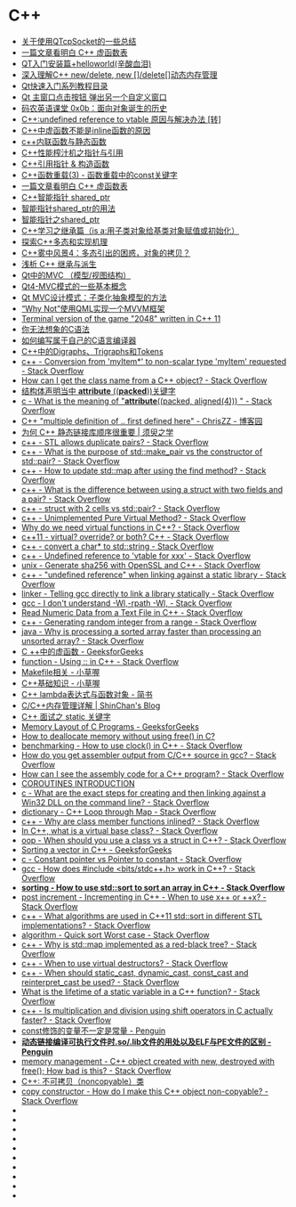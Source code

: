 # C++
*   [关于使用QTcpSocket的一些总结](https://blog.csdn.net/u011125673/article/details/50474491)
*   [一篇文章看明白 C++ 虚函数表](http://www.jizhuomi.com/software/718.html)
*   [QT入门安装篇+helloworld(辛酸血泪)](https://blog.csdn.net/qq_37059483/article/details/77800592)
*   [深入理解C++ new/delete, new []/delete[]动态内存管理](http://www.cnblogs.com/tp-16b/p/8684298.html)
*   [Qt快速入门系列教程目录](http://www.qter.org/portal.php?mod=view&aid=26)
*   [Qt 主窗口点击按钮 弹出另一个自定义窗口](https://blog.csdn.net/coldplayplay/article/details/78566151)
*   [码农英语课堂 0x0b：面向对象诞生的历史](https://mp.weixin.qq.com/s/xvhhGgpsxBV_ho7i1STkCg)
*   [C++:undefined reference to vtable 原因与解决办法 [转]](https://blog.csdn.net/ai2000ai/article/details/47317863)
*   [C++中虚函数不能是inline函数的原因](https://blog.csdn.net/flydreamforever/article/details/61429140)
*   [c++内联函数与静态函数](https://www.cnblogs.com/dongzhuangdian/p/5080873.html)
*   [C++性能榨汁机之指针与引用](http://irootlee.com/juicer_pointer_reference/)
*   [C++引用指针 & 构造函数](http://www.cnblogs.com/tp-16b/p/8619813.html)
*   [C++函数重载(3) - 函数重载中的const关键字](https://blog.csdn.net/shltsh/article/details/45939977)
*   [一篇文章看明白 C++ 虚函数表](http://www.jizhuomi.com/software/718.html)
*   [C++智能指针 shared_ptr](https://www.cnblogs.com/diysoul/p/5930361.html)
*   [智能指针shared_ptr的用法](https://www.cnblogs.com/jiayayao/archive/2016/12/03/6128877.html)
*   [智能指针之shared_ptr](https://blog.csdn.net/qq_33452263/article/details/79062426)
*   [C++学习之继承篇（is a:用子类对象给基类对象赋值或初始化）](https://blog.csdn.net/hudfang/article/details/50544371)
*   [探索C++多态和实现机理](http://www.cnblogs.com/tp-16b/p/8904581.html)
*   [C++雾中风景4：多态引出的困惑，对象的拷贝？](http://www.cnblogs.com/happenlee/p/8037391.html)
*   [浅析 C++ 继承与派生](http://blog.jobbole.com/108510/)
*   [Qt中的MVC （模型/视图结构）](https://blog.csdn.net/rl529014/article/details/52072380)
*   [Qt4-MVC模式的一些基本概念](https://www.adamfei.com/qt4-mvc-1-some-basic-concepts-of-mvc-pattern/)
*   [Qt MVC设计模式：子类化抽象模型的方法](https://blog.csdn.net/qq_19672579/article/details/47042395)
*   [“Why Not”使用QML实现一个MVVM框架](http://www.qtcn.org/bbs/read-htm-tid-62886.html)
*   [Terminal version of the game "2048" written in C++ 11](https://github.com/plibither8/2048.cpp?utm_source=tuicool&utm_medium=referral)
*   [你无法想象的C语法](http://tchen.me/posts/2013-07-18-c-grammar-you-cannot-imagine.html?utm_source=tuicool&utm_medium=referral)
*   [如何编写属于自己的C语言编译器](http://www.4hou.com/technology/9124.html)
*   [C++中的Digraphs、Trigraphs和Tokens](https://lrita.github.io/2018/09/29/digraphs-trigraphs-and-tokens-in-cpp/)
*   [c++ - Conversion from 'myItem*' to non-scalar type 'myItem' requested - Stack Overflow](https://stackoverflow.com/questions/3919850/conversion-from-myitem-to-non-scalar-type-myitem-requested)
*   [How can I get the class name from a C++ object? - Stack Overflow](https://stackoverflow.com/questions/3649278/how-can-i-get-the-class-name-from-a-c-object)
*   [结构体声明当中 __attribute__ ((__packed__))关键字](https://blog.csdn.net/wuxing26jiayou/article/details/79609025)
*   [c - What is the meaning of "__attribute__((packed, aligned(4))) " - Stack Overflow](https://stackoverflow.com/questions/11770451/what-is-the-meaning-of-attribute-packed-aligned4)
*   [C++ "multiple definition of .. first defined here" - ChrisZZ - 博客园](https://www.cnblogs.com/zjutzz/p/4018816.html)
*   [为何 C++ 静态链接库顺序很重要 | 须臾之学](https://blog.xizhibei.me/2019/02/24/why-library-order-matters-in-cpp-static-linking/)
*   [c++ - STL <map> allows duplicate pairs? - Stack Overflow](https://stackoverflow.com/questions/10732074/stl-map-allows-duplicate-pairs)
*   [c++ - What is the purpose of std::make_pair vs the constructor of std::pair? - Stack Overflow](https://stackoverflow.com/questions/9270563/what-is-the-purpose-of-stdmake-pair-vs-the-constructor-of-stdpair)
*   [c++ - How to update std::map after using the find method? - Stack Overflow](https://stackoverflow.com/questions/4527686/how-to-update-stdmap-after-using-the-find-method)
*   [c++ - What is the difference between using a struct with two fields and a pair? - Stack Overflow](https://stackoverflow.com/questions/2236182/what-is-the-difference-between-using-a-struct-with-two-fields-and-a-pair)
*   [c++ - struct with 2 cells vs std::pair? - Stack Overflow](https://stackoverflow.com/questions/3607352/struct-with-2-cells-vs-stdpair)
*   [c++ - Unimplemented Pure Virtual Method? - Stack Overflow](https://stackoverflow.com/questions/15777056/unimplemented-pure-virtual-method)
*   [Why do we need virtual functions in C++? - Stack Overflow](https://stackoverflow.com/questions/2391679/why-do-we-need-virtual-functions-in-c)
*   [c++11 - virtual? override? or both? C++ - Stack Overflow](https://stackoverflow.com/questions/39932391/virtual-override-or-both-c)
*   [c++ - convert a char* to std::string - Stack Overflow](https://stackoverflow.com/questions/1195675/convert-a-char-to-stdstring)
*   [c++ - Undefined reference to 'vtable for xxx' - Stack Overflow](https://stackoverflow.com/questions/7665190/undefined-reference-to-vtable-for-xxx)
*   [unix - Generate sha256 with OpenSSL and C++ - Stack Overflow](https://stackoverflow.com/questions/2262386/generate-sha256-with-openssl-and-c)
*   [c++ - "undefined reference" when linking against a static library - Stack Overflow](https://stackoverflow.com/questions/4623364/undefined-reference-when-linking-against-a-static-library)
*   [linker - Telling gcc directly to link a library statically - Stack Overflow](https://stackoverflow.com/questions/6578484/telling-gcc-directly-to-link-a-library-statically)
*   [gcc - I don't understand -Wl,-rpath -Wl, - Stack Overflow](https://stackoverflow.com/questions/6562403/i-dont-understand-wl-rpath-wl)
*   [Read Numeric Data from a Text File in C++ - Stack Overflow](https://stackoverflow.com/questions/14516915/read-numeric-data-from-a-text-file-in-c)
*   [c++ - Generating random integer from a range - Stack Overflow](https://stackoverflow.com/questions/5008804/generating-random-integer-from-a-range)
*   [java - Why is processing a sorted array faster than processing an unsorted array? - Stack Overflow](https://stackoverflow.com/questions/11227809/why-is-processing-a-sorted-array-faster-than-processing-an-unsorted-array)
*   [C ++中的虚函数 - GeeksforGeeks](https://www.geeksforgeeks.org/virtual-function-cpp/)
*   [function - Using :: in C++ - Stack Overflow](https://stackoverflow.com/questions/15649580/using-in-c)
*   [Makefile相关 - 小草喔](https://chsmy.github.io/2019/05/19/technology/Makefile%E7%9B%B8%E5%85%B3/)
*   [C++基础知识 - 小草喔](https://chsmy.github.io/2019/05/19/technology/C-%E5%9F%BA%E7%A1%80%E7%9F%A5%E8%AF%86/)
*   [C++ lambda表达式与函数对象 - 简书](https://www.jianshu.com/p/d686ad9de817)
*   [C/C++内存管理详解 | ShinChan's Blog](https://chenqx.github.io/2014/09/25/Cpp-Memory-Management/)
*   [C++ 面试之 static 关键字](https://riccoqu.github.io/2019/02/23/C++%20%E9%9D%A2%E8%AF%95%E4%B9%8B%20static%20%E5%85%B3%E9%94%AE%E5%AD%97/)
*   [Memory Layout of C Programs - GeeksforGeeks](https://www.geeksforgeeks.org/memory-layout-of-c-program/)
*   [How to deallocate memory without using free() in C?](https://www.geeksforgeeks.org/how-to-deallocate-memory-without-using-free-in-c/)
*   [benchmarking - How to use clock() in C++ - Stack Overflow](https://stackoverflow.com/questions/3220477/how-to-use-clock-in-c)
*   [How do you get assembler output from C/C++ source in gcc? - Stack Overflow](https://stackoverflow.com/questions/137038/how-do-you-get-assembler-output-from-c-c-source-in-gcc)
*   [How can I see the assembly code for a C++ program? - Stack Overflow](https://stackoverflow.com/questions/840321/how-can-i-see-the-assembly-code-for-a-c-program)
*   [COROUTINES INTRODUCTION](https://blog.panicsoftware.com/coroutines-introduction/)
*   [c - What are the exact steps for creating and then linking against a Win32 DLL on the command line? - Stack Overflow](https://stackoverflow.com/questions/9036859/what-are-the-exact-steps-for-creating-and-then-linking-against-a-win32-dll-on-th)
*   [dictionary - C++ Loop through Map - Stack Overflow](https://stackoverflow.com/questions/26281979/c-loop-through-map)
*   [c++ - Why are class member functions inlined? - Stack Overflow](https://stackoverflow.com/questions/9734175/why-are-class-member-functions-inlined)
*   [In C++, what is a virtual base class? - Stack Overflow](https://stackoverflow.com/questions/21558/in-c-what-is-a-virtual-base-class)
*   [oop - When should you use a class vs a struct in C++? - Stack Overflow](https://stackoverflow.com/questions/54585/when-should-you-use-a-class-vs-a-struct-in-c)
*   [Sorting a vector in C++ - GeeksforGeeks](https://www.geeksforgeeks.org/sorting-a-vector-in-c/)
*   [c - Constant pointer vs Pointer to constant - Stack Overflow](https://stackoverflow.com/questions/21476869/constant-pointer-vs-pointer-to-constant)
*   [gcc - How does #include <bits/stdc++.h> work in C++? - Stack Overflow](https://stackoverflow.com/questions/25311011/how-does-include-bits-stdc-h-work-in-c)
*   [**sorting - How to use std::sort to sort an array in C++ - Stack Overflow**](https://stackoverflow.com/questions/5897319/how-to-use-stdsort-to-sort-an-array-in-c)
*   [post increment - Incrementing in C++ - When to use x++ or ++x? - Stack Overflow](https://stackoverflow.com/questions/1812990/incrementing-in-c-when-to-use-x-or-x)
*   [c++ - What algorithms are used in C++11 std::sort in different STL implementations? - Stack Overflow](https://stackoverflow.com/questions/22339240/what-algorithms-are-used-in-c11-stdsort-in-different-stl-implementations)
*   [algorithm - Quick sort Worst case - Stack Overflow](https://stackoverflow.com/questions/4019528/quick-sort-worst-case)
*   [c++ - Why is std::map implemented as a red-black tree? - Stack Overflow](https://stackoverflow.com/questions/5288320/why-is-stdmap-implemented-as-a-red-black-tree/5288357)
*   [c++ - When to use virtual destructors? - Stack Overflow](https://stackoverflow.com/questions/461203/when-to-use-virtual-destructors)
*   [c++ - When should static_cast, dynamic_cast, const_cast and reinterpret_cast be used? - Stack Overflow](https://stackoverflow.com/questions/332030/when-should-static-cast-dynamic-cast-const-cast-and-reinterpret-cast-be-used)
*   [What is the lifetime of a static variable in a C++ function? - Stack Overflow](https://stackoverflow.com/questions/246564/what-is-the-lifetime-of-a-static-variable-in-a-c-function)
*   [c++ - Is multiplication and division using shift operators in C actually faster? - Stack Overflow](https://stackoverflow.com/questions/6357038/is-multiplication-and-division-using-shift-operators-in-c-actually-faster)
*   [const修饰的变量不一定是常量 - Penguin](https://www.polarxiong.com/archives/const%E4%BF%AE%E9%A5%B0%E7%9A%84%E5%8F%98%E9%87%8F%E4%B8%8D%E4%B8%80%E5%AE%9A%E6%98%AF%E5%B8%B8%E9%87%8F.html)
*   [**动态链接编译可执行文件时.so/.lib文件的用处以及ELF与PE文件的区别 - Penguin**](https://www.polarxiong.com/archives/%E5%8A%A8%E6%80%81%E9%93%BE%E6%8E%A5%E7%BC%96%E8%AF%91%E5%8F%AF%E6%89%A7%E8%A1%8C%E6%96%87%E4%BB%B6%E6%97%B6-so-lib%E6%96%87%E4%BB%B6%E7%9A%84%E7%94%A8%E5%A4%84%E4%BB%A5%E5%8F%8AELF%E4%B8%8EPE%E6%96%87%E4%BB%B6%E7%9A%84%E5%8C%BA%E5%88%AB.html)
*   [memory management - C++ object created with new, destroyed with free(); How bad is this? - Stack Overflow](https://stackoverflow.com/questions/4061514/c-object-created-with-new-destroyed-with-free-how-bad-is-this)
*   [C++: 不可拷贝（noncopyable）类](https://fzheng.me/2016/11/20/cpp_noncopyable_class/#%E5%A3%B0%E6%98%8E%E6%8B%B7%E8%B4%9D%E5%87%BD%E6%95%B0%E4%B8%BA%E7%A7%81%E6%9C%89)
*   [copy constructor - How do I make this C++ object non-copyable? - Stack Overflow](https://stackoverflow.com/questions/2173746/how-do-i-make-this-c-object-non-copyable)
*   []()
*   []()
*   []()
*   []()
*   []()
*   []()
*   []()
*   []()
*   []()
*   []()






